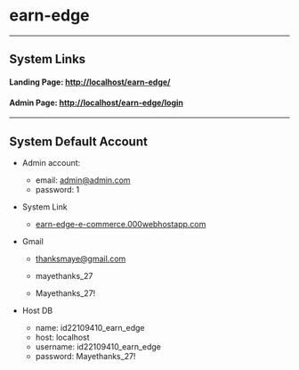 # earn-edge
---

## System Links

#### Landing Page: [http://localhost/earn-edge/](http://localhost/earn-edge/)

#### Admin Page: [http://localhost/earn-edge/login](http://localhost/earn-edge/login)

---

## System Default Account

- Admin account: 
  - email: admin@admin.com
  - password: 1

- System Link
  - [earn-edge-e-commerce.000webhostapp.com](https://earn-edge-e-commerce.000webhostapp.com/)

- Gmail
  - thanksmaye@gmail.com
  - mayethanks_27

  - Mayethanks_27!

- Host DB
  - name: id22109410_earn_edge
  - host: localhost
  - username: id22109410_earn_edge
  - password: Mayethanks_27!